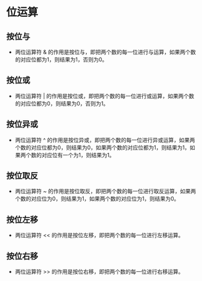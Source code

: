 # 位运算

## 按位与
- 两位运算符 & 的作用是按位与，即把两个数的每一位进行与运算，如果两个数的对应位都为1，则结果为1，否则为0。

## 按位或
- 两位运算符 | 的作用是按位或，即把两个数的每一位进行或运算，如果两个数的对应位都为0，则结果为0，否则为1。

## 按位异或
- 两位运算符 ^ 的作用是按位异或，即把两个数的每一位进行异或运算，如果两个数的对应位都为0，则结果为0，如果两个数的对应位都为1，则结果为1，如果两个数的对应位有一个为1，则结果为1。

## 按位取反
- 两位运算符 ~ 的作用是按位取反，即把两个数的每一位进行取反运算，如果两个数的对应位为0，则结果为1，如果两个数的对应位为1，则结果为0。

## 按位左移
- 两位运算符 << 的作用是按位左移，即把两个数的每一位进行左移运算。
  
## 按位右移
- 两位运算符 >> 的作用是按位右移，即把两个数的每一位进行右移运算。